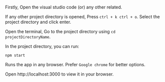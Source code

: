 Firstly, Open the visual studio code (or) any other related.

If any other project directory is opened, Press `ctrl + k ctrl + o`. Select the project directory and click enter.

Open the terminal, Go to the project directory using `cd projectDirectoryName`.

In the project directory, you can run:

`npm start`

Runs the app in any browser. Prefer `Google chrome` for better options.

Open http://localhost:3000 to view it in your browser.